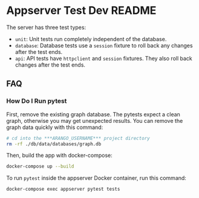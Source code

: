 # Appserver Test Dev README

The server has three test types:

- `unit`: Unit tests run completely independent of the database.
- `database`: Database tests use a `session` fixture to roll back any changes
  after the test ends.
- `api`: API tests have `httpclient` and `session` fixtures. They also roll back
  changes after the test ends.

## FAQ

### How Do I Run pytest

First, remove the existing graph database. The pytests expect a clean graph, otherwise you may get
unexpected results. You can remove the graph data quickly with this command:

```bash
# cd into the ***ARANGO_USERNAME*** project directory
rm -rf ./db/data/databases/graph.db
```

Then, build the app with docker-compose:

```bash
docker-compose up --build
```

To run `pytest` inside the appserver Docker container, run this command:

```bash
docker-compose exec appserver pytest tests
```
